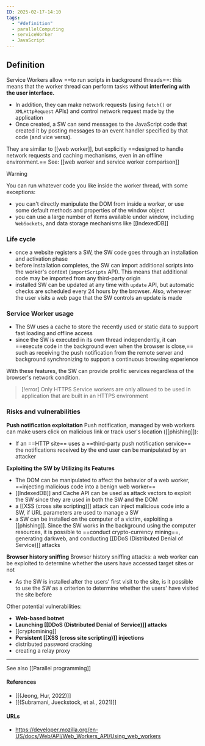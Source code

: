 ```yaml
---
ID: 2025-02-17-14:10
tags:
  - "#definition"
  - parallelComputing
  - serviceWorker
  - JavaScript
---
```

## Definition

Service Workers allow ==to run scripts in background threads==: this means that the worker thread can perform tasks without **interfering with the user interface.**
- In addition, they can make network requests (using `fetch()` or `XMLHttpRequest` APIs) and control network request made by the application
- Once created, a SW can send messages to the JavaScript code that created it by posting messages to an event handler specified by that code (and vice versa).

They are similar to [[web worker]], but explicitly ==designed to handle network requests and caching mechanisms, even in an offline environment.== See: [[web worker and service worker comparison]] 

> [!WARNING]
> You can run whatever code you like inside the worker thread, with some exceptions:
> - you can't directly manipulate the DOM from inside a worker, or use some default methods and properties of the window object
> - you can use a large number of items available under window, including `WebSockets`, and data storage mechanisms like [[IndexedDB]]

### Life cycle

- once a website registers a SW, the SW code goes through an installation and activation phase
- before installation completes, the SW can import additional scripts into the worker's context (`importScripts` API). This means that additional code may be imported from any third-party origin
- installed SW can be updated at any time with `update` API, but automatic checks are scheduled every 24 hours by the browser. Also, whenever the user visits a web page that the SW controls an update is made
### Service Worker usage

- The SW uses a cache to store the recently used or static data to support fast loading and offline access
- since the SW is executed in its own thread independently, it can ==execute code in the background even when the browser is close,== such as receiving the push notification from the remote server and background synchronizing to support a continuous browsing experience

With these features, the SW can provide prolific services regardless of the browser's network condition.

> [!error] Only HTTPS
> Service workers are only allowed to be used in application that are built in an HTTPS environment

### Risks and vulnerabilities

**Push notification exploitation**
Push notification, managed by web workers can make users click on malicious link or track user's location ([[phishing]]):
- If an ==HTTP site== uses a ==third-party push notification service== the notifications received by the end user can be manipulated by an attacker

**Exploiting the SW by Utilizing its Features**
- The DOM can be manipulated to affect the behavior of a web worker, ==injecting malicious code into a benign web worker==
- [[IndexedDB]] and Cache API can be used as attack vectors to exploit the SW since they are used in both the SW and the DOM
- a [[XSS (cross site scripting)]] attack can inject malicious code into a SW, if URL parameters are used to manage a SW
- a SW can be installed on the computer of a victim, exploiting a [[phishing]]. Since the SW works in the background using the computer resources, it is possible to ==conduct crypto-currency mining==, generating darkweb, and conducting [[DDoS (Distributed Denial of Service)]] attacks

**Browser history sniffing**
Browser history sniffing attacks: a web worker can be exploited to determine whether the users have accessed target sites or not
- As the SW is installed after the users' first visit to the site, is it possible to use the SW as a criterion to determine whether the users' have visited the site before

Other potential vulnerabilities:
- **Web-based botnet**
- **Launching [[DDoS (Distributed Denial of Service)]] attacks**
- [[cryptomining]]
- **Persistent [[XSS (cross site scripting)]] injections**
- distributed password cracking
- creating a relay proxy

---

See also [[Parallel programming]]
#### References
- [[(Jeong, Hur, 2022)]]
- [[(Subramani, Jueckstock, et al., 2021)]]

#### URLs
- https://developer.mozilla.org/en-US/docs/Web/API/Web_Workers_API/Using_web_workers
